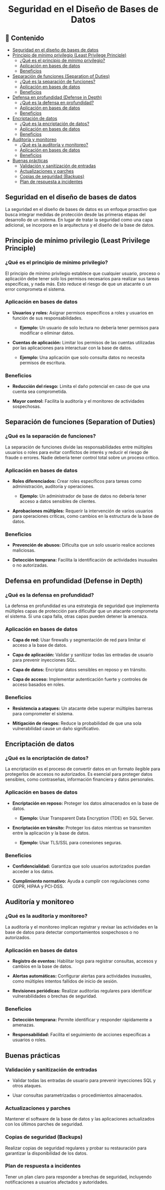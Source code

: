 <h1 align="center">Seguridad en el Diseño de Bases de Datos</h1>

<h2>📑 Contenido</h2>

- [Seguridad en el diseño de bases de datos](#seguridad-en-el-diseño-de-bases-de-datos)
- [Principio de mínimo privilegio (Least Privilege Principle)](#principio-de-mínimo-privilegio-least-privilege-principle)
  - [¿Qué es el principio de mínimo privilegio?](#qué-es-el-principio-de-mínimo-privilegio)
  - [Aplicación en bases de datos](#aplicación-en-bases-de-datos)
  - [Beneficios](#beneficios)
- [Separación de funciones (Separation of Duties)](#separación-de-funciones-separation-of-duties)
  - [¿Qué es la separación de funciones?](#qué-es-la-separación-de-funciones)
  - [Aplicación en bases de datos](#aplicación-en-bases-de-datos-1)
  - [Beneficios](#beneficios-1)
- [Defensa en profundidad (Defense in Depth)](#defensa-en-profundidad-defense-in-depth)
  - [¿Qué es la defensa en profundidad?](#qué-es-la-defensa-en-profundidad)
  - [Aplicación en bases de datos](#aplicación-en-bases-de-datos-2)
  - [Beneficios](#beneficios-2)
- [Encriptación de datos](#encriptación-de-datos)
  - [¿Qué es la encriptación de datos?](#qué-es-la-encriptación-de-datos)
  - [Aplicación en bases de datos](#aplicación-en-bases-de-datos-3)
  - [Beneficios](#beneficios-3)
- [Auditoría y monitoreo](#auditoría-y-monitoreo)
  - [¿Qué es la auditoría y monitoreo?](#qué-es-la-auditoría-y-monitoreo)
  - [Aplicación en bases de datos](#aplicación-en-bases-de-datos-4)
  - [Beneficios](#beneficios-4)
- [Buenas prácticas](#buenas-prácticas)
  - [Validación y sanitización de entradas](#validación-y-sanitización-de-entradas)
  - [Actualizaciones y parches](#actualizaciones-y-parches)
  - [Copias de seguridad (Backups)](#copias-de-seguridad-backups)
  - [Plan de respuesta a incidentes](#plan-de-respuesta-a-incidentes)

## Seguridad en el diseño de bases de datos

La seguridad en el diseño de bases de datos es un enfoque proactivo que busca integrar medidas de protección desde las primeras etapas del desarrollo de un sistema. En lugar de tratar la seguridad como una capa adicional, se incorpora en la arquitectura y el diseño de la base de datos.

## Principio de mínimo privilegio (Least Privilege Principle)

### ¿Qué es el principio de mínimo privilegio?

El principio de mínimo privilegio establece que cualquier usuario, proceso o aplicación debe tener solo los permisos necesarios para realizar sus tareas específicas, y nada más. Esto reduce el riesgo de que un atacante o un error comprometa el sistema.

### Aplicación en bases de datos

- **Usuarios y roles:** Asignar permisos específicos a roles y usuarios en función de sus responsabilidades.

  - **Ejemplo:** Un usuario de solo lectura no debería tener permisos para modificar o eliminar datos.

- **Cuentas de aplicación:** Limitar los permisos de las cuentas utilizadas por las aplicaciones para interactuar con la base de datos.

  - **Ejemplo:** Una aplicación que solo consulta datos no necesita permisos de escritura.

### Beneficios

- **Reducción del riesgo:** Limita el daño potencial en caso de que una cuenta sea comprometida.

- **Mayor control:** Facilita la auditoría y el monitoreo de actividades sospechosas.

## Separación de funciones (Separation of Duties)

### ¿Qué es la separación de funciones?

La separación de funciones divide las responsabilidades entre múltiples usuarios o roles para evitar conflictos de interés y reducir el riesgo de fraude o errores. Nadie debería tener control total sobre un proceso crítico.

### Aplicación en bases de datos

- **Roles diferenciados:** Crear roles específicos para tareas como administración, auditoría y operaciones.

  - **Ejemplo:** Un administrador de base de datos no debería tener acceso a datos sensibles de clientes.

- **Aprobaciones múltiples:** Requerir la intervención de varios usuarios para operaciones críticas, como cambios en la estructura de la base de datos.

### Beneficios

- **Prevención de abusos:** Dificulta que un solo usuario realice acciones maliciosas.

- **Detección temprana:** Facilita la identificación de actividades inusuales o no autorizadas.

## Defensa en profundidad (Defense in Depth)

### ¿Qué es la defensa en profundidad?

La defensa en profundidad es una estrategia de seguridad que implementa múltiples capas de protección para dificultar que un atacante comprometa el sistema. Si una capa falla, otras capas pueden detener la amenaza.

### Aplicación en bases de datos

- **Capa de red:** Usar firewalls y segmentación de red para limitar el acceso a la base de datos.

- **Capa de aplicación:** Validar y sanitizar todas las entradas de usuario para prevenir inyecciones SQL.

- **Capa de datos:** Encriptar datos sensibles en reposo y en tránsito.

- **Capa de acceso:** Implementar autenticación fuerte y controles de acceso basados en roles.

### Beneficios

- **Resistencia a ataques:** Un atacante debe superar múltiples barreras para comprometer el sistema.

- **Mitigación de riesgos:** Reduce la probabilidad de que una sola vulnerabilidad cause un daño significativo.

## Encriptación de datos

### ¿Qué es la encriptación de datos?

La encriptación es el proceso de convertir datos en un formato ilegible para protegerlos de accesos no autorizados. Es esencial para proteger datos sensibles, como contraseñas, información financiera y datos personales.

### Aplicación en bases de datos

- **Encriptación en reposo:** Proteger los datos almacenados en la base de datos.

  - **Ejemplo:** Usar Transparent Data Encryption (TDE) en SQL Server.

- **Encriptación en tránsito:** Proteger los datos mientras se transmiten entre la aplicación y la base de datos.

  - **Ejemplo:** Usar TLS/SSL para conexiones seguras.

### Beneficios

- **Confidencialidad:** Garantiza que solo usuarios autorizados puedan acceder a los datos.

- **Cumplimiento normativo:** Ayuda a cumplir con regulaciones como GDPR, HIPAA y PCI-DSS.

## Auditoría y monitoreo

### ¿Qué es la auditoría y monitoreo?

La auditoría y el monitoreo implican registrar y revisar las actividades en la base de datos para detectar comportamientos sospechosos o no autorizados.

### Aplicación en bases de datos

- **Registro de eventos:** Habilitar logs para registrar consultas, accesos y cambios en la base de datos.

- **Alertas automáticas:** Configurar alertas para actividades inusuales, como múltiples intentos fallidos de inicio de sesión.

- **Revisiones periódicas:** Realizar auditorías regulares para identificar vulnerabilidades o brechas de seguridad.

### Beneficios

- **Detección temprana:** Permite identificar y responder rápidamente a amenazas.

- **Responsabilidad:** Facilita el seguimiento de acciones específicas a usuarios o roles.

## Buenas prácticas

### Validación y sanitización de entradas

- Validar todas las entradas de usuario para prevenir inyecciones SQL y otros ataques.

- Usar consultas parametrizadas o procedimientos almacenados.

### Actualizaciones y parches

Mantener el software de la base de datos y las aplicaciones actualizados con los últimos parches de seguridad.

### Copias de seguridad (Backups)

Realizar copias de seguridad regulares y probar su restauración para garantizar la disponibilidad de los datos.

### Plan de respuesta a incidentes

Tener un plan claro para responder a brechas de seguridad, incluyendo notificaciones a usuarios afectados y autoridades.
